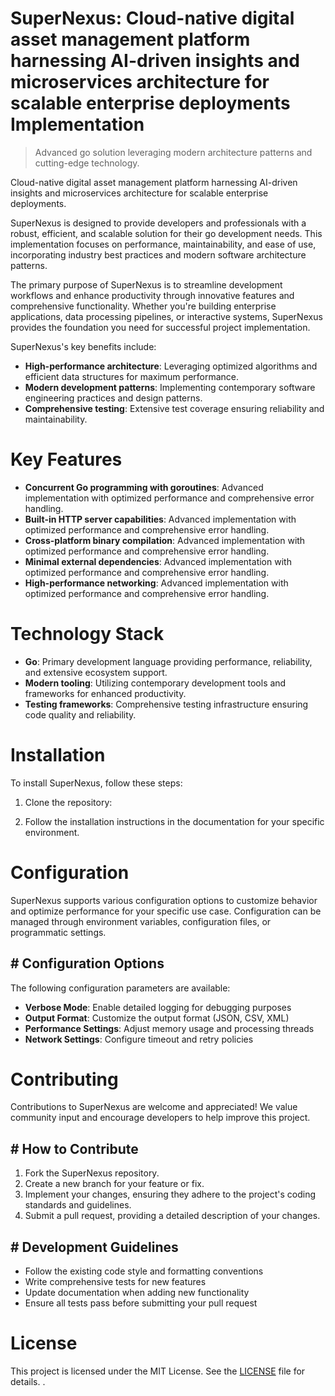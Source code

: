 <!-- fallback_SuperNexus_20250802135531_30601 -->

# SuperNexus: Cloud-native digital asset management platform harnessing AI-driven insights and microservices architecture for scalable enterprise deployments Implementation
> Advanced go solution leveraging modern architecture patterns and cutting-edge technology.

Cloud-native digital asset management platform harnessing AI-driven insights and microservices architecture for scalable enterprise deployments.

SuperNexus is designed to provide developers and professionals with a robust, efficient, and scalable solution for their go development needs. This implementation focuses on performance, maintainability, and ease of use, incorporating industry best practices and modern software architecture patterns.

The primary purpose of SuperNexus is to streamline development workflows and enhance productivity through innovative features and comprehensive functionality. Whether you're building enterprise applications, data processing pipelines, or interactive systems, SuperNexus provides the foundation you need for successful project implementation.

SuperNexus's key benefits include:

* **High-performance architecture**: Leveraging optimized algorithms and efficient data structures for maximum performance.
* **Modern development patterns**: Implementing contemporary software engineering practices and design patterns.
* **Comprehensive testing**: Extensive test coverage ensuring reliability and maintainability.

# Key Features

* **Concurrent Go programming with goroutines**: Advanced implementation with optimized performance and comprehensive error handling.
* **Built-in HTTP server capabilities**: Advanced implementation with optimized performance and comprehensive error handling.
* **Cross-platform binary compilation**: Advanced implementation with optimized performance and comprehensive error handling.
* **Minimal external dependencies**: Advanced implementation with optimized performance and comprehensive error handling.
* **High-performance networking**: Advanced implementation with optimized performance and comprehensive error handling.

# Technology Stack

* **Go**: Primary development language providing performance, reliability, and extensive ecosystem support.
* **Modern tooling**: Utilizing contemporary development tools and frameworks for enhanced productivity.
* **Testing frameworks**: Comprehensive testing infrastructure ensuring code quality and reliability.

# Installation

To install SuperNexus, follow these steps:

1. Clone the repository:


2. Follow the installation instructions in the documentation for your specific environment.

# Configuration

SuperNexus supports various configuration options to customize behavior and optimize performance for your specific use case. Configuration can be managed through environment variables, configuration files, or programmatic settings.

## # Configuration Options

The following configuration parameters are available:

* **Verbose Mode**: Enable detailed logging for debugging purposes
* **Output Format**: Customize the output format (JSON, CSV, XML)
* **Performance Settings**: Adjust memory usage and processing threads
* **Network Settings**: Configure timeout and retry policies

# Contributing

Contributions to SuperNexus are welcome and appreciated! We value community input and encourage developers to help improve this project.

## # How to Contribute

1. Fork the SuperNexus repository.
2. Create a new branch for your feature or fix.
3. Implement your changes, ensuring they adhere to the project's coding standards and guidelines.
4. Submit a pull request, providing a detailed description of your changes.

## # Development Guidelines

* Follow the existing code style and formatting conventions
* Write comprehensive tests for new features
* Update documentation when adding new functionality
* Ensure all tests pass before submitting your pull request

# License

This project is licensed under the MIT License. See the [LICENSE](https://github.com/uhsr/SuperNexus/blob/main/LICENSE) file for details.
.